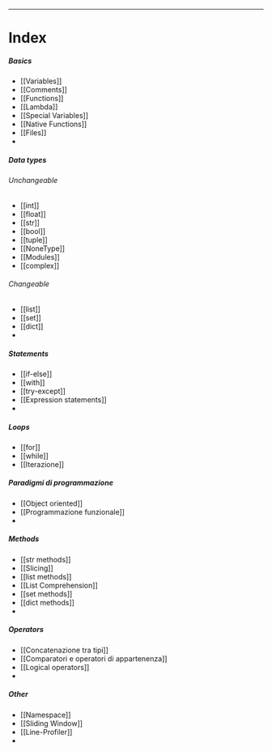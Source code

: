***
# Index
##### Basics
- [[Variables]]
- [[Comments]]
- [[Functions]]
- [[Lambda]]
- [[Special Variables]]
- [[Native Functions]]
- [[Files]]
- 

##### Data types
###### Unchangeable
- [[int]]
- [[float]]
- [[str]]
- [[bool]]
- [[tuple]]
- [[NoneType]]
- [[Modules]]
- [[complex]]
###### Changeable
- [[list]]
- [[set]]
- [[dict]]
- 

##### Statements
- [[if-else]]
- [[with]]
- [[try-except]]
- [[Expression statements]]
- 

##### Loops
- [[for]]
- [[while]]
- [[Iterazione]]

##### Paradigmi di programmazione
- [[Object oriented]]
- [[Programmazione funzionale]]
- 

##### Methods
- [[str methods]]
- [[Slicing]]
- [[list methods]]
- [[List Comprehension]]
- [[set methods]]
- [[dict methods]]
- 

##### Operators
- [[Concatenazione tra tipi]]
- [[Comparatori e operatori di appartenenza]]
- [[Logical operators]]
- 

##### Other
- [[Namespace]]
- [[Sliding Window]]
- [[Line-Profiler]]
- 